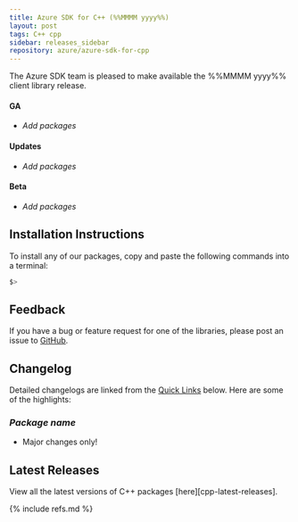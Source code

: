```yaml
---
title: Azure SDK for C++ (%%MMMM yyyy%%)
layout: post
tags: C++ cpp
sidebar: releases_sidebar
repository: azure/azure-sdk-for-cpp
---
```


The Azure SDK team is pleased to make available the %%MMMM yyyy%% client library release.

#### GA

- _Add packages_

#### Updates

- _Add packages_

#### Beta

- _Add packages_

## Installation Instructions

To install any of our packages, copy and paste the following commands into a terminal:

```bash
$> 
```

## Feedback

If you have a bug or feature request for one of the libraries, please post an issue to [GitHub](https://github.com/azure/azure-sdk-for-cpp/issues).

## Changelog

Detailed changelogs are linked from the [Quick Links](#quick-links) below. Here are some of the highlights:

### _Package name_

- Major changes only!

## Latest Releases

View all the latest versions of C++ packages [here][cpp-latest-releases].

{% include refs.md %}
